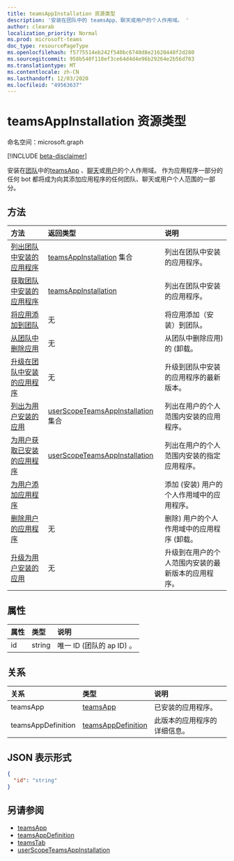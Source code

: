 ```yaml
---
title: teamsAppInstallation 资源类型
description: '安装在团队中的 teamsApp、聊天或用户的个人作用域。 '
author: clearab
localization_priority: Normal
ms.prod: microsoft-teams
doc_type: resourcePageType
ms.openlocfilehash: f5775514eb242f540bc6740d8e21620448f2d280
ms.sourcegitcommit: 958b540f118ef3ce64d4d4e96b29264e2b56d703
ms.translationtype: MT
ms.contentlocale: zh-CN
ms.lasthandoff: 12/03/2020
ms.locfileid: "49563637"
---
```

# <a name="teamsappinstallation-resource-type"></a>teamsAppInstallation 资源类型

命名空间：microsoft.graph

[!INCLUDE [beta-disclaimer](../../includes/beta-disclaimer.md)]

安装在[团队](team.md)中的[teamsApp](teamsapp.md) 、[聊天](chat.md)或[用户](user.md)的个人作用域。 作为应用程序一部分的任何 bot 都将成为向其添加应用程序的任何团队、聊天或用户个人范围的一部分。

## <a name="methods"></a>方法

| 方法       | 返回类型  |说明|
|:---------------|:--------|:----------|
|[列出团队中安装的应用程序](../api/teamsappinstallation-list.md) | [teamsAppInstallation](teamsappinstallation.md) 集合 | 列出在团队中安装的应用程序。|
|[获取团队中安装的应用程序](../api/team-get-installedapps.md) | [teamsAppInstallation](teamsappinstallation.md) | 列出在团队中安装的应用程序。|
|[将应用添加到团队](../api/teamsappinstallation-add.md) |无 | 将应用添加（安装）到团队。|
|[从团队中删除应用](../api/teamsappinstallation-delete.md) | 无 | 从团队中删除应用) 的 (卸载。|
|[升级在团队中安装的应用程序](../api/teamsappinstallation-upgrade.md) | 无 | 升级到团队中安装的应用程序的最新版本。|
|[列出为用户安装的应用](../api/userteamwork-list-installedapps.md) | [userScopeTeamsAppInstallation](userscopeteamsappinstallation.md) 集合 | 列出在用户的个人范围内安装的应用程序。|
|[为用户获取已安装的应用程序](../api/userteamwork-get-installedapps.md)| [userScopeTeamsAppInstallation](userscopeteamsappinstallation.md) | 列出在用户的个人范围内安装的指定应用程序。 |
|[为用户添加应用程序](../api/userteamwork-add-installedapps.md) | | 添加 (安装) 用户的个人作用域中的应用程序。|
|[删除用户的应用程序](../api/userteamwork-delete-installedapps.md) | 无 | 删除) 用户的个人作用域中的应用程序 (卸载。|
|[升级为用户安装的应用](../api/userteamwork-upgrade-installedapps.md) | 无 | 升级到在用户的个人范围内安装的最新版本的应用程序。|

## <a name="properties"></a>属性

| 属性            | 类型     | 说明 |
|:------------------- |:-------- |:----------- |
| id                  | string   | 唯一 ID (团队的 ap ID) 。 |

## <a name="relationships"></a>关系

| 关系   | 类型    | 说明 |
|:---------------|:--------|:----------|
|teamsApp|[teamsApp](teamsapp.md)| 已安装的应用程序。 |
|teamsAppDefinition|[teamsAppDefinition](teamsappdefinition.md)| 此版本的应用程序的详细信息。 |

## <a name="json-representation"></a>JSON 表示形式

<!-- {
  "blockType": "resource",
  "@odata.type": "microsoft.graph.teamsAppInstallation",
  "baseType": "microsoft.graph.entity"
}-->

```json
{
  "id": "string"
}
```

## <a name="see-also"></a>另请参阅

- [teamsApp](teamsapp.md)
- [teamsAppDefinition](teamsappdefinition.md)
- [teamsTab](../resources/teamstab.md)
- [userScopeTeamsAppInstallation](../resources/userscopeteamsappinstallation.md)

<!-- uuid: 8fcb5dbc-d5aa-4681-8e31-b001d5168d79
2015-10-25 14:57:30 UTC -->
<!--
{
  "type": "#page.annotation",
  "description": "teamsApp resource",
  "keywords": "",
  "section": "documentation",
  "tocPath": "",
  "suppressions": []
}
-->



